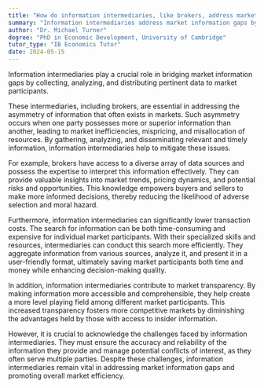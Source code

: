 ```yaml
---
title: "How do information intermediaries, like brokers, address market information gaps?"
summary: "Information intermediaries address market information gaps by collecting, analysing, and distributing relevant data to market participants."
author: "Dr. Michael Turner"
degree: "PhD in Economic Development, University of Cambridge"
tutor_type: "IB Economics Tutor"
date: 2024-05-15
---
```


Information intermediaries play a crucial role in bridging market information gaps by collecting, analyzing, and distributing pertinent data to market participants.

These intermediaries, including brokers, are essential in addressing the asymmetry of information that often exists in markets. Such asymmetry occurs when one party possesses more or superior information than another, leading to market inefficiencies, mispricing, and misallocation of resources. By gathering, analyzing, and disseminating relevant and timely information, information intermediaries help to mitigate these issues.

For example, brokers have access to a diverse array of data sources and possess the expertise to interpret this information effectively. They can provide valuable insights into market trends, pricing dynamics, and potential risks and opportunities. This knowledge empowers buyers and sellers to make more informed decisions, thereby reducing the likelihood of adverse selection and moral hazard.

Furthermore, information intermediaries can significantly lower transaction costs. The search for information can be both time-consuming and expensive for individual market participants. With their specialized skills and resources, intermediaries can conduct this search more efficiently. They aggregate information from various sources, analyze it, and present it in a user-friendly format, ultimately saving market participants both time and money while enhancing decision-making quality.

In addition, information intermediaries contribute to market transparency. By making information more accessible and comprehensible, they help create a more level playing field among different market participants. This increased transparency fosters more competitive markets by diminishing the advantages held by those with access to insider information.

However, it is crucial to acknowledge the challenges faced by information intermediaries. They must ensure the accuracy and reliability of the information they provide and manage potential conflicts of interest, as they often serve multiple parties. Despite these challenges, information intermediaries remain vital in addressing market information gaps and promoting overall market efficiency.
    